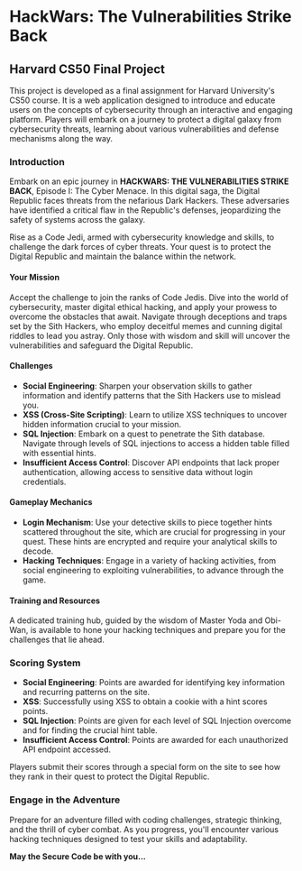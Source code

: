 # HackWars: The Vulnerabilities Strike Back

## Harvard CS50 Final Project

This project is developed as a final assignment for Harvard University's CS50 course. It is a web application designed to introduce and educate users on the concepts of cybersecurity through an interactive and engaging platform. Players will embark on a journey to protect a digital galaxy from cybersecurity threats, learning about various vulnerabilities and defense mechanisms along the way.

### Introduction

Embark on an epic journey in **HACKWARS: THE VULNERABILITIES STRIKE BACK**, Episode I: The Cyber Menace. In this digital saga, the Digital Republic faces threats from the nefarious Dark Hackers. These adversaries have identified a critical flaw in the Republic's defenses, jeopardizing the safety of systems across the galaxy.

Rise as a Code Jedi, armed with cybersecurity knowledge and skills, to challenge the dark forces of cyber threats. Your quest is to protect the Digital Republic and maintain the balance within the network.

#### Your Mission

Accept the challenge to join the ranks of Code Jedis. Dive into the world of cybersecurity, master digital ethical hacking, and apply your prowess to overcome the obstacles that await. Navigate through deceptions and traps set by the Sith Hackers, who employ deceitful memes and cunning digital riddles to lead you astray. Only those with wisdom and skill will uncover the vulnerabilities and safeguard the Digital Republic.

#### Challenges

- **Social Engineering**: Sharpen your observation skills to gather information and identify patterns that the Sith Hackers use to mislead you.
- **XSS (Cross-Site Scripting)**: Learn to utilize XSS techniques to uncover hidden information crucial to your mission.
- **SQL Injection**: Embark on a quest to penetrate the Sith database. Navigate through levels of SQL injections to access a hidden table filled with essential hints.
- **Insufficient Access Control**: Discover API endpoints that lack proper authentication, allowing access to sensitive data without login credentials.

#### Gameplay Mechanics

- **Login Mechanism**: Use your detective skills to piece together hints scattered throughout the site, which are crucial for progressing in your quest. These hints are encrypted and require your analytical skills to decode.
- **Hacking Techniques**: Engage in a variety of hacking activities, from social engineering to exploiting vulnerabilities, to advance through the game.

#### Training and Resources

A dedicated training hub, guided by the wisdom of Master Yoda and Obi-Wan, is available to hone your hacking techniques and prepare you for the challenges that lie ahead.

### Scoring System

- **Social Engineering**: Points are awarded for identifying key information and recurring patterns on the site.
- **XSS**: Successfully using XSS to obtain a cookie with a hint scores points.
- **SQL Injection**: Points are given for each level of SQL Injection overcome and for finding the crucial hint table.
- **Insufficient Access Control**: Points are awarded for each unauthorized API endpoint accessed.

Players submit their scores through a special form on the site to see how they rank in their quest to protect the Digital Republic.

### Engage in the Adventure

Prepare for an adventure filled with coding challenges, strategic thinking, and the thrill of cyber combat. As you progress, you'll encounter various hacking techniques designed to test your skills and adaptability.

**May the Secure Code be with you...**

